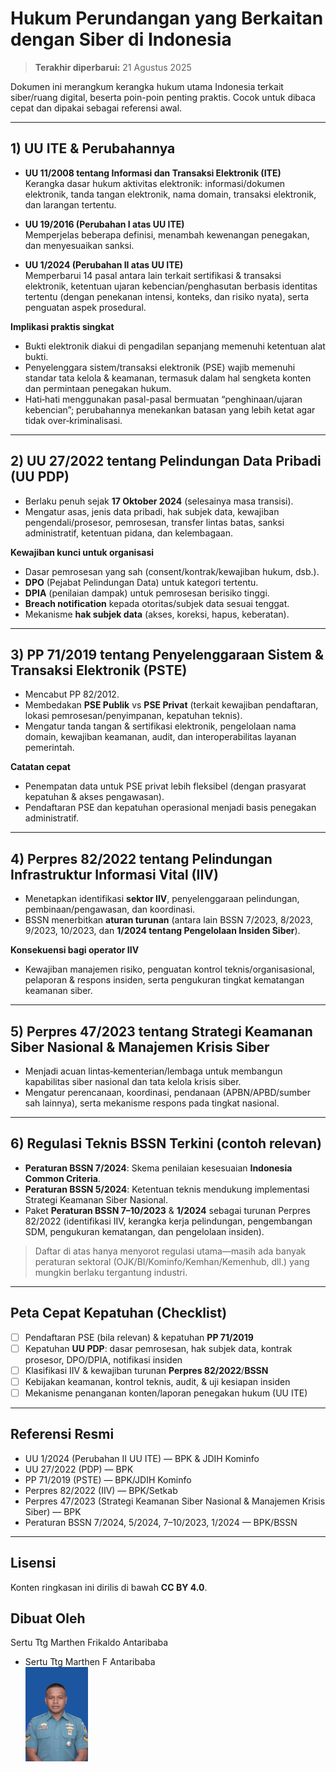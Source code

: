 # Hukum Perundangan yang Berkaitan dengan Siber di Indonesia

> **Terakhir diperbarui:** 21 Agustus 2025

Dokumen ini merangkum kerangka hukum utama Indonesia terkait siber/ruang digital, beserta poin-poin penting praktis. Cocok untuk dibaca cepat dan dipakai sebagai referensi awal.

---

## 1) UU ITE & Perubahannya
- **UU 11/2008 tentang Informasi dan Transaksi Elektronik (ITE)**  
  Kerangka dasar hukum aktivitas elektronik: informasi/dokumen elektronik, tanda tangan elektronik, nama domain, transaksi elektronik, dan larangan tertentu.

- **UU 19/2016 (Perubahan I atas UU ITE)**  
  Memperjelas beberapa definisi, menambah kewenangan penegakan, dan menyesuaikan sanksi.

- **UU 1/2024 (Perubahan II atas UU ITE)**  
  Memperbarui 14 pasal antara lain terkait sertifikasi & transaksi elektronik, ketentuan ujaran kebencian/penghasutan berbasis identitas tertentu (dengan penekanan intensi, konteks, dan risiko nyata), serta penguatan aspek prosedural.

**Implikasi praktis singkat**
- Bukti elektronik diakui di pengadilan sepanjang memenuhi ketentuan alat bukti.  
- Penyelenggara sistem/transaksi elektronik (PSE) wajib memenuhi standar tata kelola & keamanan, termasuk dalam hal sengketa konten dan permintaan penegakan hukum.  
- Hati‑hati menggunakan pasal-pasal bermuatan “penghinaan/ujaran kebencian”; perubahannya menekankan batasan yang lebih ketat agar tidak over‑kriminalisasi.

---

## 2) UU 27/2022 tentang Pelindungan Data Pribadi (UU PDP)
- Berlaku penuh sejak **17 Oktober 2024** (selesainya masa transisi).  
- Mengatur asas, jenis data pribadi, hak subjek data, kewajiban pengendali/prosesor, pemrosesan, transfer lintas batas, sanksi administratif, ketentuan pidana, dan kelembagaan.

**Kewajiban kunci untuk organisasi**
- Dasar pemrosesan yang sah (consent/kontrak/kewajiban hukum, dsb.).  
- **DPO** (Pejabat Pelindungan Data) untuk kategori tertentu.  
- **DPIA** (penilaian dampak) untuk pemrosesan berisiko tinggi.  
- **Breach notification** kepada otoritas/subjek data sesuai tenggat.  
- Mekanisme **hak subjek data** (akses, koreksi, hapus, keberatan).

---

## 3) PP 71/2019 tentang Penyelenggaraan Sistem & Transaksi Elektronik (PSTE)
- Mencabut PP 82/2012.  
- Membedakan **PSE Publik** vs **PSE Privat** (terkait kewajiban pendaftaran, lokasi pemrosesan/penyimpanan, kepatuhan teknis).  
- Mengatur tanda tangan & sertifikasi elektronik, pengelolaan nama domain, kewajiban keamanan, audit, dan interoperabilitas layanan pemerintah.

**Catatan cepat**
- Penempatan data untuk PSE privat lebih fleksibel (dengan prasyarat kepatuhan & akses pengawasan).  
- Pendaftaran PSE dan kepatuhan operasional menjadi basis penegakan administratif.

---

## 4) Perpres 82/2022 tentang Pelindungan Infrastruktur Informasi Vital (IIV)
- Menetapkan identifikasi **sektor IIV**, penyelenggaraan pelindungan, pembinaan/pengawasan, dan koordinasi.  
- BSSN menerbitkan **aturan turunan** (antara lain BSSN 7/2023, 8/2023, 9/2023, 10/2023, dan **1/2024 tentang Pengelolaan Insiden Siber**).

**Konsekuensi bagi operator IIV**
- Kewajiban manajemen risiko, penguatan kontrol teknis/organisasional, pelaporan & respons insiden, serta pengukuran tingkat kematangan keamanan siber.

---

## 5) Perpres 47/2023 tentang **Strategi Keamanan Siber Nasional** & **Manajemen Krisis Siber**
- Menjadi acuan lintas‑kementerian/lembaga untuk membangun kapabilitas siber nasional dan tata kelola krisis siber.  
- Mengatur perencanaan, koordinasi, pendanaan (APBN/APBD/sumber sah lainnya), serta mekanisme respons pada tingkat nasional.

---

## 6) Regulasi Teknis BSSN Terkini (contoh relevan)
- **Peraturan BSSN 7/2024**: Skema penilaian kesesuaian **Indonesia Common Criteria**.  
- **Peraturan BSSN 5/2024**: Ketentuan teknis mendukung implementasi Strategi Keamanan Siber Nasional.  
- Paket **Peraturan BSSN 7–10/2023** & **1/2024** sebagai turunan Perpres 82/2022 (identifikasi IIV, kerangka kerja pelindungan, pengembangan SDM, pengukuran kematangan, dan pengelolaan insiden).

> Daftar di atas hanya menyorot regulasi utama—masih ada banyak peraturan sektoral (OJK/BI/Kominfo/Kemhan/Kemenhub, dll.) yang mungkin berlaku tergantung industri.

---

## Peta Cepat Kepatuhan (Checklist)
- [ ] Pendaftaran PSE (bila relevan) & kepatuhan **PP 71/2019**  
- [ ] Kepatuhan **UU PDP**: dasar pemrosesan, hak subjek data, kontrak prosesor, DPO/DPIA, notifikasi insiden  
- [ ] Klasifikasi IIV & kewajiban turunan **Perpres 82/2022**/**BSSN**  
- [ ] Kebijakan keamanan, kontrol teknis, audit, & uji kesiapan insiden  
- [ ] Mekanisme penanganan konten/laporan penegakan hukum (UU ITE)

---

## Referensi Resmi
- UU 1/2024 (Perubahan II UU ITE) — BPK & JDIH Kominfo  
- UU 27/2022 (PDP) — BPK  
- PP 71/2019 (PSTE) — BPK/JDIH Kominfo  
- Perpres 82/2022 (IIV) — BPK/Setkab  
- Perpres 47/2023 (Strategi Keamanan Siber Nasional & Manajemen Krisis Siber) — BPK  
- Peraturan BSSN 7/2024, 5/2024, 7–10/2023, 1/2024 — BPK/BSSN

---

## Lisensi
Konten ringkasan ini dirilis di bawah **CC BY 4.0**.

## Dibuat Oleh 
Sertu Ttg Marthen Frikaldo Antaribaba
- Sertu Ttg Marthen F Antaribaba  
  <img src="images/122693.jpg" alt="Marthen" width="100"/>
